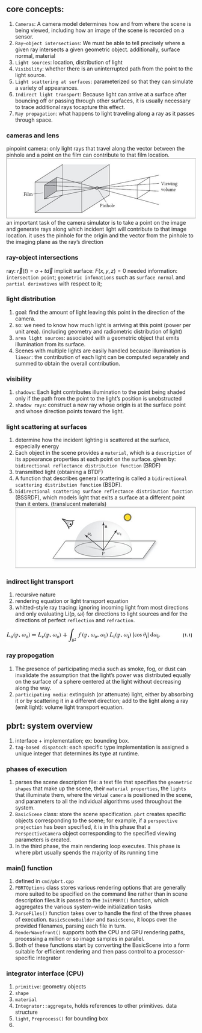 ## core concepts:
1. `Cameras`: A camera model determines how and from where the scene is being viewed, including how an image of the scene is recorded on a sensor.
2. `Ray–object intersections`: We must be able to tell precisely where a given ray intersects a given geometric object. additionally, surface normal, material
3. `Light sources`: location, distribution of light
4. `Visibility`: whether there is an uninterrupted path from the point to the light source.
5. `Light scattering at surfaces`: parameterized so that they can simulate a variety of appearances.
6. `Indirect light transport`: Because light can arrive at a surface after bouncing off or passing through other surfaces, it is usually necessary to trace additional rays tocapture this effect.
7. `Ray propagation`:  what happens to light traveling along a ray as it passes through space.



### cameras and lens
pinpoint camera: only light rays that travel along the vector between the pinhole and a point on the film can contribute to that film location.
![Alt text](image.png)
an important task of the camera simulator is to take a point on the image and generate rays along which incident light will contribute to that image location. it uses the pinhole for the origin and the vector from the pinhole to the imaging plane as the ray’s direction

### ray-object intersections
ray: $\vec{r}(t)=o+t\vec{d}$
implicit surface: $F(x, y, z)=0$
needed information: `intersection point`; `geometric infomations` such as `surface normal` and `partial derivatives` with respect to it;

### light distribution
1. goal: find the amount of light leaving this point in the direction of the camera. 
2. so: we need to know how much light is arriving at this point (power per unit area). (including geometry and radiometric distribution of light)
3. `area light sources`: associated with a geometric object that emits illumination from its surface.
4. Scenes with multiple lights are easily handled because illumination is `linear`: the contribution of each light can be computed separately and summed to obtain the overall contribution. 


### visibility
1. `shadows`: Each light contributes illumination to the point being shaded only if the path from the point to the light’s position is unobstructed
2. `shadow rays`: construct a new ray whose origin is at the surface point and whose direction points toward the light.

### light scattering at surfaces
1. determine how the incident lighting is scattered at the surface, especially energy
2. Each object in the scene provides a `material`, which is a `description` of its appearance properties at each point on the surface. given by: `bidirectional reflectance distribution function` (BRDF)
3. transmitted light (obtaining a BTDF)
4. A function that describes general scattering is called a `bidirectional scattering distribution function` (BSDF).
5. `bidirectional scattering surface reflectance distribution function` (BSSRDF), which models light that exits a surface at a different point than it enters. (translucent materials)
![Alt text](image-1.png)

### indirect light transport
1. recursive nature
2. rendering equation or light transport equation
3. whitted-style ray tracing: ignoring incoming light from most directions and only evaluating Li(p, ωi) for directions to light sources and for the directions of perfect `reflection` and `refraction`. 

![Alt text](image-2.png)

### ray propogation
1. The presence of participating media such as smoke, fog, or dust can invalidate the assumption that the light’s power was distributed equally on the surface of a sphere centered at the light without decreasing along the way.
2. `participating media`: extinguish (or attenuate) light, either by absorbing it or by scattering it in a different direction; add to the light along a ray (emit light): volume light transport equation.

## pbrt: system overview
1. interface + implementation; ex: bounding box.
2. `tag-based dispatcch`: each specific type implementation is assigned a unique integer that determines its type at runtime.

### phases of execution
1. parses the scene description file: a text file that specifies the `geometric shapes` that make up the scene, their `material properties`, the `lights` that illuminate them, where the virtual `camera` is positioned in the scene, and parameters to all the individual algorithms used throughout the system. 
2. `BasicScene` class: store the scene specification. `pbrt` creates specific objects corresponding to the scene; for example, if a `perspective projection` has been specified, it is in this phase that a `PerspectiveCamera` object corresponding to the specified viewing parameters is created.
3. In the third phase, the main rendering loop executes. This phase is where pbrt usually spends the majority of its running time

### main() function
1. defined in `cmd/pbrt.cpp`
2. `PBRTOptions` class stores various rendering options that are generally more suited to be specified on the command line rather than in scene description files.It is passed to the `InitPBRT()` function, which aggregates the various system-wide initialization tasks 
3. `ParseFiles()` function takes over to handle the first of the three phases of execution. `BasicSceneBuilder` and `BasicScene`, it loops over the provided filenames, parsing each file in turn.
4. `RenderWavefront()` supports both the CPU and GPU rendering paths, processing a million or so image samples in parallel.
5. Both of these functions start by converting the BasicScene into a form suitable for efficient rendering and then pass control to a processor-specific integrator


### integrator interface (CPU)
1. `primitive`: geometry objects
2. `shape`
3. `material`
4. `Integrator::aggregate`, holds references to other primitives. data structure
5. `light`, `Preprocess()` for bounding box
6. 







